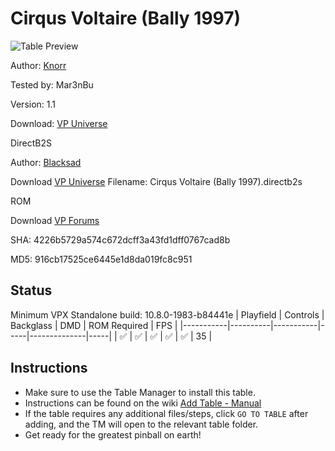 # Cirqus Voltaire (Bally 1997)

![Table Preview](../../images/vpx-cirqus.png)

Author: [Knorr](https://vpuniverse.com/profile/3120-knorr/) 

Tested by: Mar3nBu 

Version: 1.1 

Download: [VP Universe](https://vpuniverse.com/files/file/10529-cirqus-voltaire-bally-1997/)


DirectB2S

Author: [Blacksad](https://vpuniverse.com/profile/9127-blacksad/)

Download [VP Universe](https://vpuniverse.com/files/file/19287-cirqus-voltaire-bally-1997-b2s-with-full-dmd/) Filename: Cirqus Voltaire (Bally 1997).directb2s


ROM

Download [VP Forums](https://www.vpforums.org/index.php?app=downloads&showfile=1292)

SHA: 4226b5729a574c672dcff3a43fd1dff0767cad8b

MD5: 916cb17525ce6445e1d8da019fc8c951



## Status 

Minimum VPX Standalone build: 10.8.0-1983-b84441e
| Playfield | Controls | Backglass | DMD | ROM Required | FPS | 
|-----------|----------|-----------|-----|--------------|-----|
| :white_check_mark: | :white_check_mark: | :white_check_mark: | :white_check_mark: | :white_check_mark: | 35 |



## Instructions

- Make sure to use the Table Manager to install this table.
- Instructions can be found on the wiki [Add Table - Manual](https://github.com/LegendsUnchained/vpx-standalone-alp4k/wiki/%5B04%5D-%F0%9F%A7%A1-TM-%E2%80%90-Other-Features#add-table---manual)
- If the table requires any additional files/steps, click `GO TO TABLE` after adding, and the TM will open to the relevant table folder.
- Get ready for the greatest pinball on earth!

